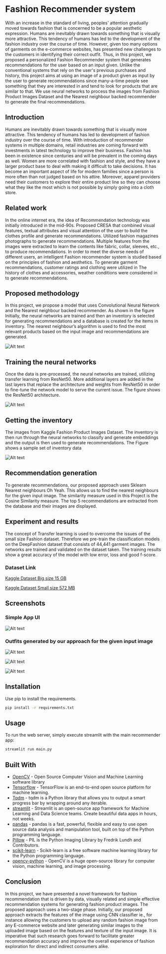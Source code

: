 # Fashion Recommender system

With an increase in the standard of living, peoples' attention gradually moved towards fashion that is concerned to be a popular aesthetic expression. Humans are inevitably drawn towards something that is visually more attractive. This tendency of humans has led to the development of the fashion industry over the course of time. However, given too many options of garments on the e-commerce websites, has presented new challenges to the customers in identifying their correct outfit. Thus, in this project, we proposed a personalized Fashion Recommender system that generates recommendations for the user based on an input given. Unlike the conventional systems that rely on the user's previous purchases and history, this project aims at using an image of a product given as input by the user to generate recommendations since many-a-time people see something that they are interested in and tend to look for products that are similar to that. We use neural networks to process the images from Fashion Product Images Dataset and the Nearest neighbour backed recommender to generate the final recommendations.

## Introduction

Humans are inevitably drawn towards something that is visually more attractive. This tendency of 
humans has led to development of fashion industry over the course of time. With introduction of 
recommender systems in multiple domains, retail industries are coming forward with investments in 
latest technology to improve their business. Fashion has been in existence since centuries and will be 
prevalent in the coming days as well. Women are more correlated with fashion and style, and they 
have a larger product base to deal with making it difficult to take decisions. It has become an important 
aspect of life for modern families since a person is more often than not judged based on his attire. 
Moreover, apparel providers need their customers to explore their entire product line so they can 
choose what they like the most which is not possible by simply going into a cloth store.

## Related work

In the online internet era, the idea of Recommendation technology was initially introduced in the mid-90s. Proposed CRESA that combined visual features, textual attributes and visual attention of 
the user to build the clothes profile and generate recommendations. Utilized fashion magazines 
photographs to generate recommendations. Multiple features from the images were extracted to learn 
the contents like fabric, collar, sleeves, etc., to produce recommendations. In order to meet the 
diverse needs of different users, an intelligent Fashion recommender system is studied based on 
the principles of fashion and aesthetics. To generate garment recommendations, customer ratings and 
clothing were utilized in The history of clothes and accessories, weather conditions were 
considered in to generate recommendations.

##  Proposed methodology

In this project, we propose a model that uses Convolutional Neural Network and the Nearest 
neighbour backed recommender. As shown in the figure Initially, the neural networks are trained and then 
an inventory is selected for generating recommendations and a database is created for the items in 
inventory. The nearest neighbour’s algorithm is used to find the most relevant products based on the 
input image and recommendations are generated.

![Alt text](https://github.com/sonu275981/Clothing-recommender-system/blob/2d64eecc5eec75f86d67bf15d59d87598b7f1a90/Demo/work-model.png?raw=true "Face-Recognition-Attendance-System")

## Training the neural networks

Once the data is pre-processed, the neural networks are trained, utilizing transfer learning 
from ResNet50. More additional layers are added in the last layers that replace the architecture and 
weights from ResNet50 in order to fine-tune the network model to serve the current issue. The figure
 shows the ResNet50 architecture.

![Alt text](https://github.com/sonu275981/Clothing-recommender-system/blob/72528f2b4197cc5010227068ec72cd10f71214d4/Demo/resnet.png?raw=true "Face-Recognition-Attendance-System")

## Getting the inventory

The images from Kaggle Fashion Product Images Dataset. The 
inventory is then run through the neural networks to classify and generate embeddings and the output 
is then used to generate recommendations. The Figure shows a sample set of inventory data

![Alt text](https://github.com/sonu275981/Clothing-recommender-system/blob/1e51a0d1db0e171e8d496524aa95a0098241fb1b/Demo/inventry.png?raw=true "Face-Recognition-Attendance-System")

## Recommendation generation

To generate recommendations, our proposed approach uses Sklearn Nearest neighbours Oh Yeah. This allows us to find the nearest neighbours for the 
given input image. The similarity measure used in this Project is the Cosine Similarity measure. The top 5 
recommendations are extracted from the database and their images are displayed.

## Experiment and results

The concept of Transfer learning is used to overcome the issues of the small size Fashion dataset. 
Therefore we pre-train the classification models on the DeepFashion dataset that consists of 44,441
garment images. The networks are trained and validated on the dataset taken. The training results 
show a great accuracy of the model with low error, loss and good f-score.

### Dataset Link

[Kaggle Dataset Big size 15 GB](https://www.kaggle.com/paramaggarwal/fashion-product-images-dataset)

[Kaggle Dataset Small size 572 MB](https://www.kaggle.com/paramaggarwal/fashion-product-images-small)

## Screenshots

### Simple App UI

![Alt text](https://github.com/sonu275981/Clothing-recommender-system/blob/1e51a0d1db0e171e8d496524aa95a0098241fb1b/Demo/2021-11-25.png?raw=true "Face-Recognition-Attendance-System")

### Outfits generated by our approach for the given input image

![Alt text](https://github.com/sonu275981/Clothing-recommender-system/blob/1e51a0d1db0e171e8d496524aa95a0098241fb1b/Demo/2021-11-25%20(1).png?raw=true "Face-Recognition-Attendance-System")


![Alt text](https://github.com/sonu275981/Clothing-recommender-system/blob/1e51a0d1db0e171e8d496524aa95a0098241fb1b/Demo/2021-11-25%20(4).png?raw=true "Face-Recognition-Attendance-System")


![Alt text](https://github.com/sonu275981/Clothing-recommender-system/blob/1e51a0d1db0e171e8d496524aa95a0098241fb1b/Demo/2021-11-25%20(3).png?raw=true "Face-Recognition-Attendance-System")

## Installation

Use pip to install the requirements.

~~~bash
pip install -r requirements.txt
~~~

## Usage

To run the web server, simply execute streamlit with the main recommender app:

```bash
streamlit run main.py
```

## Built With

- [OpenCV]() - Open Source Computer Vision and Machine Learning software library
- [Tensorflow]() - TensorFlow is an end-to-end open source platform for machine learning.
- [Tqdm]() - tqdm is a Python library that allows you to output a smart progress bar by wrapping around any iterable.
- [streamlit]() - Streamlit is an open-source app framework for Machine Learning and Data Science teams. Create beautiful data apps in hours, not weeks.
- [pandas]() - pandas is a fast, powerful, flexible and easy to use open source data analysis and manipulation tool, built on top of the Python programming language.
- [Pillow]() - PIL is the Python Imaging Library by Fredrik Lundh and Contributors.
- [scikit-learn]() - Scikit-learn is a free software machine learning library for the Python programming language.
- [opencv-python]() - OpenCV is a huge open-source library for computer vision, machine learning, and image processing.

## Conclusion

In this project, we have presented a novel framework for fashion recommendation that is driven by data, 
visually related and simple effective recommendation systems for generating fashion product images. 
The proposed approach uses a two-stage phase. Initially, our proposed approach extracts the features 
of the image using CNN classifier ie., for instance allowing the customers to upload any random 
fashion image from any E-commerce website and later generating similar images to the uploaded image 
based on the features and texture of the input image. It is imperative that such research goes forward 
to facilitate greater recommendation accuracy and improve the overall experience of fashion 
exploration for direct and indirect consumers alike.
